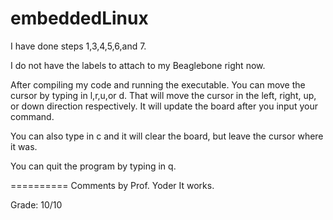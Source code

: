 # embeddedLinux

I have done steps 1,3,4,5,6,and 7.

I do not have the labels to attach to my Beaglebone right now.

After compiling my code and running the executable. You can move the cursor by typing in l,r,u,or d.
That will move the cursor in the left, right, up, or down direction respectively. It will update the board after you input your command.

You can also type in c and it will clear the board, but leave the cursor where it was.

You can quit the program by typing in q.

==========
Comments by Prof. Yoder
It works.

Grade:  10/10
